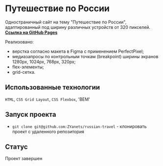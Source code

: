 # Путешествие по России
Одностраничный сайт на тему "Путешествие по России", адаптированный под ширину различных устройств от 320 пикселей.  
[**Ссылка на GitHub Pages**](https://zyanets.github.io/russian-travel/)

Реализовано:
- верстка согласно макета в Figma с применением PerfectPixel;
- медиазапросы по контрольным точкам (breakpoint) ширины экранов 1280px, 1024px, 768px, 320px;
- flex-элементы;
- grid-сетка.

## Использованные технологии
`HTML`, `CSS Grid Layout`, `CSS Flexbox`, 'BEM'

## Запуск проекта
- `git clone git@github.com:ZYanets/russian-travel` - клонировать проект с удаленного репозитория

## Статус
Проект завершен
